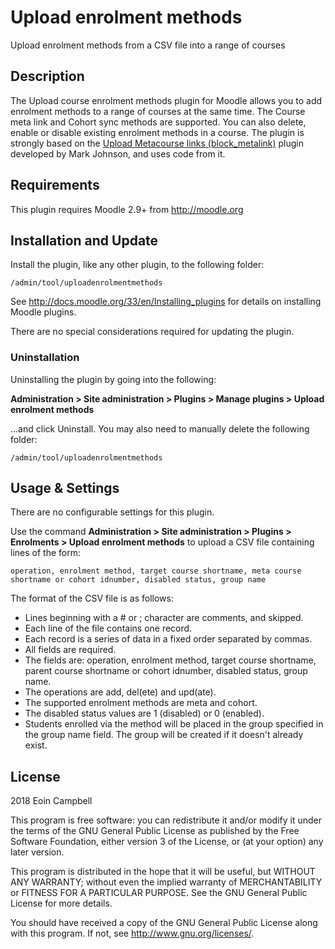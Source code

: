 # Upload enrolment methods #

Upload enrolment methods from a CSV file into a range of courses

## Description ##

The Upload course enrolment methods plugin for Moodle allows you to add enrolment methods to a range of courses at the same time. 
The Course meta link and Cohort sync methods are supported.
You can also delete, enable or disable existing enrolment methods in a course. 
The plugin is strongly based on the [Upload Metacourse links (block_metalink)](https://moodle.org/plugins/block_metalink) plugin developed by Mark Johnson, 
and uses code from it.

## Requirements ##

This plugin requires Moodle 2.9+ from http://moodle.org


## Installation and Update ##

Install the plugin, like any other plugin, to the following folder:

    /admin/tool/uploadenrolmentmethods

See http://docs.moodle.org/33/en/Installing_plugins for details on installing Moodle plugins.

There are no special considerations required for updating the plugin.

### Uninstallation ###

Uninstalling the plugin by going into the following:

__Administration &gt; Site administration &gt; Plugins &gt; Manage plugins &gt; Upload enrolment methods__

...and click Uninstall. You may also need to manually delete the following folder:

    /admin/tool/uploadenrolmentmethods

## Usage &amp; Settings ##

There are no configurable settings for this plugin.

Use the command __Administration &gt; Site administration &gt; Plugins &gt; Enrolments &gt; Upload enrolment methods__
to upload a CSV file containing lines of the form:

    operation, enrolment method, target course shortname, meta course shortname or cohort idnumber, disabled status, group name

The format of the CSV file is as follows:

* Lines beginning with a # or ; character are comments, and skipped.
* Each line of the file contains one record.
* Each record is a series of data in a fixed order separated by commas.
* All fields are required.
* The fields are: operation, enrolment method, target course shortname, parent course shortname or cohort idnumber, disabled status, group name.
* The operations are add, del(ete) and upd(ate).
* The supported enrolment methods are meta and cohort.
* The disabled status values are 1 (disabled) or 0 (enabled).
* Students enrolled via the method will be placed in the group specified in the group name field.
  The group will be created if it doesn't already exist.


## License ##

2018 Eoin Campbell

This program is free software: you can redistribute it and/or modify it under
the terms of the GNU General Public License as published by the Free Software
Foundation, either version 3 of the License, or (at your option) any later
version.

This program is distributed in the hope that it will be useful, but WITHOUT ANY
WARRANTY; without even the implied warranty of MERCHANTABILITY or FITNESS FOR A
PARTICULAR PURPOSE.  See the GNU General Public License for more details.

You should have received a copy of the GNU General Public License along with
this program.  If not, see <http://www.gnu.org/licenses/>.
